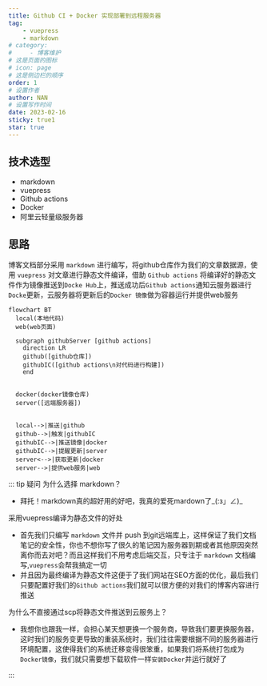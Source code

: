 ```yaml
---
title: Github CI + Docker 实现部署到远程服务器
tag:
    - vuepress
    - markdown
# category:
#     - 博客维护
# 这是页面的图标
# icon: page
# 这是侧边栏的顺序
order: 1
# 设置作者
author: NAN
# 设置写作时间
date: 2023-02-16
sticky: true1
star: true
---
```


## 技术选型
- markdown
- vuepress
- Github actions
- Docker
- 阿里云轻量级服务器

## 思路
博客文档部分采用 `markdown` 进行编写，将github仓库作为我们的文章数据源，使用 `vuepress` 对文章进行静态文件编译，借助 `Github actions` 将编译好的静态文件作为镜像推送到`Docke Hub`上，推送成功后`Github actions`通知云服务器进行`Docke`更新，云服务器将更新后的`Docker 镜像`做为容器运行并提供web服务
```mermaid
flowchart BT
  local(本地代码)
  web(web页面)

  subgraph githubServer [github actions]
    direction LR
    github([github仓库])
    githubIC([github actions\n对代码进行构建])
    end


  docker(docker镜像仓库)
  server([远端服务器])


  local-->|推送|github
  github-->|触发|githubIC
  githubIC-->|推送镜像|docker
  githubIC-->|提醒更新|server
  server<-->|获取更新|docker
  server-->|提供web服务|web
```

::: tip 疑问
为什么选择 markdown？
- 拜托！markdown真的超好用的好吧，我真的爱死mardown了_(:з」∠)_

采用vuepress编译为静态文件的好处
- 首先我们只编写 `markdown` 文件并 push 到git远端库上，这样保证了我们文档笔记的安全性，你也不想你写了很久的笔记因为服务器到期或者其他原因突然离你而去对吧？而且这样我们不用考虑后端交互，只专注于 `markdown` 文档编写,`vuepress`会帮我搞定一切
- 并且因为最终编译为静态文件这便于了我们网站在SEO方面的优化，最后我们只要配置好我们的`Github actions`我们就可以很方便的对我们的博客内容进行推送

为什么不直接通过scp将静态文件推送到云服务上？
- 我想你也跟我一样，会担心某天想更换一个服务商，导致我们要更换服务器，这时我们的服务变更导致的重装系统时，我们往往需要根据不同的服务器进行环境配置，这使得我们的系统迁移变得很笨重，如果我们将系统打包成为`Docker镜像`，我们就只需要想下载软件一样`安装Docker`并运行就好了

:::
